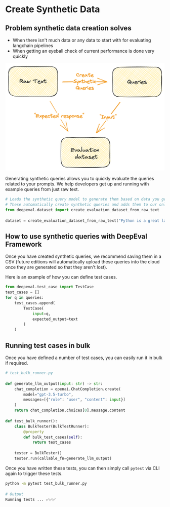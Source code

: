 # Create Synthetic Data

## Problem synthetic data creation solves

- When there isn't much data or any data to start with for evaluating langchain pipelines
- When getting an eyeball check of current performance is done very quickly

![Synthetic Queries](../../assets/synthetic-query-generation.png)

Generating synthetic queries allows you to quickly evaluate the queries related to your prompts.
We help developers get up and running with example queries from just raw text.

```python
# Loads the synthetic query model to generate them based on data you get.
# These automatically create synthetic queries and adds them to our online database
from deepeval.dataset import create_evaluation_dataset_from_raw_text

dataset = create_evaluation_dataset_from_raw_text("Python is a great language for mathematical expression and machine learning.")
```

## How to use synthetic queries with DeepEval Framework

Once you have created synthetic queries, we recommend saving them in a CSV (future editions will automatically upload these queries into the cloud once they are generated so that they aren't lost).

Here is an example of how you can define test cases.

```python
from deepeval.test_case import TestCase
test_cases = []
for q in queries:
    test_cases.append(
        TestCase(
            input=q,
            expected_output=text
        )
    )
```

## Running test cases in bulk

Once you have defined a number of test cases, you can easily run it in bulk if required.

```python
# test_bulk_runner.py

def generate_llm_output(input: str) -> str:
    chat_completion = openai.ChatCompletion.create(
        model="gpt-3.5-turbo", 
        messages=[{"role": "user", "content": input}]
    )
    return chat_completion.choices[0].message.content

def test_bulk_runner():
    class BulkTester(BulkTestRunner):
        @property
        def bulk_test_cases(self):
            return test_cases

    tester = BulkTester()
    tester.run(callable_fn=generate_llm_output)

```

Once you have written these tests, you can then simply call `pytest` via CLI again to trigger these tests.

```bash
python -m pytest test_bulk_runner.py

# Output
Running tests ... ✅✅✅
```


